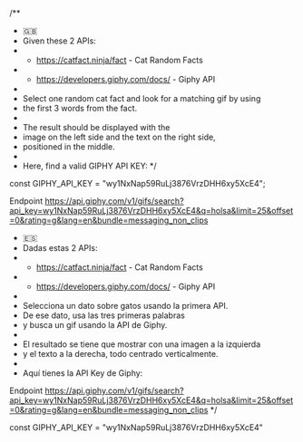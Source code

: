 /\*\*

- 🇬🇧
- Given these 2 APIs:
- - https://catfact.ninja/fact - Cat Random Facts
- - https://developers.giphy.com/docs/ - Giphy API
-
- Select one random cat fact and look for a matching gif by using
- the first 3 words from the fact.
-
- The result should be displayed with the
- image on the left side and the text on the right side,
- positioned in the middle.
-
- Here, find a valid GIPHY API KEY:
  \*/

const GIPHY_API_KEY = "wy1NxNap59RuLj3876VrzDHH6xy5XcE4";

Endpoint https://api.giphy.com/v1/gifs/search?api_key=wy1NxNap59RuLj3876VrzDHH6xy5XcE4&q=holsa&limit=25&offset=0&rating=g&lang=en&bundle=messaging_non_clips

- 🇪🇸
- Dadas estas 2 APIs:
- - https://catfact.ninja/fact - Cat Random Facts
- - https://developers.giphy.com/docs/ - Giphy API
-
- Selecciona un dato sobre gatos usando la primera API.
- De ese dato, usa las tres primeras palabras
- y busca un gif usando la API de Giphy.
-
- El resultado se tiene que mostrar con una imagen a la izquierda
- y el texto a la derecha, todo centrado verticalmente.
-
- Aquí tienes la API Key de Giphy:

Endpoint https://api.giphy.com/v1/gifs/search?api_key=wy1NxNap59RuLj3876VrzDHH6xy5XcE4&q=holsa&limit=25&offset=0&rating=g&lang=en&bundle=messaging_non_clips
\*/

const GIPHY_API_KEY = "wy1NxNap59RuLj3876VrzDHH6xy5XcE4"
